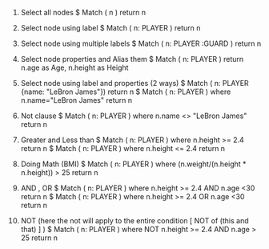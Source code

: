 1. Select all nodes
    $ Match ( n ) return n

2. Select node using label
    $ Match ( n: PLAYER ) return n

3. Select node using multiple labels
    $ Match ( n: PLAYER :GUARD ) return n

4. Select node properties and Alias them
    $ Match ( n: PLAYER ) return n.age as Age, n.height as Height

5. Select node using label and properties (2 ways)
    $ Match ( n: PLAYER {name: "LeBron James"}) return n
    $ Match ( n: PLAYER ) where n.name="LeBron James" return n

6. Not clause
    $ Match ( n: PLAYER ) where n.name <> "LeBron James" return n

7. Greater and Less than
    $ Match ( n: PLAYER ) where n.height >= 2.4  return n
    $ Match ( n: PLAYER ) where n.height <= 2.4  return n

8. Doing Math (BMI)
    $ Match ( n: PLAYER ) where (n.weight/(n.height * n.height)) > 25 return n

9. AND , OR
    $ Match ( n: PLAYER ) where n.height >= 2.4 AND n.age <30   return n
    $ Match ( n: PLAYER ) where n.height >= 2.4 OR n.age <30   return n

10. NOT (here the not will apply to the entire condition [ NOT of (this and that) ] )
    $ Match ( n: PLAYER ) where NOT n.height >= 2.4 AND n.age > 25  return n